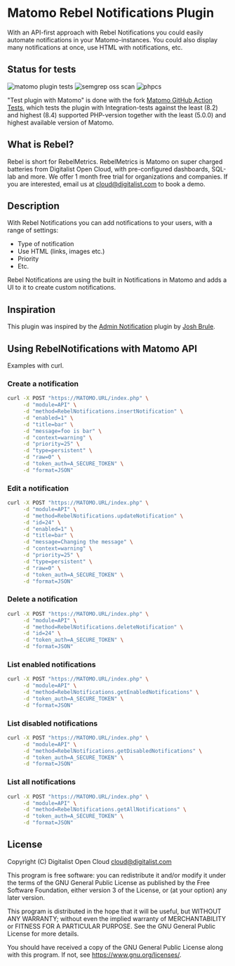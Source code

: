 # Matomo Rebel Notifications Plugin

With an API-first approach with Rebel Notifications you could easily automate notifications in your Matomo-instances. You could also display many notifications at once, use HTML with notifications, etc.

## Status for tests

![matomo plugin tests](https://github.com/Digitalist-Open-Cloud/Matomo-Plugin-RebelNotifications/actions/workflows/matomo.yaml/badge.svg) ![semgrep oss scan](https://github.com/Digitalist-Open-Cloud/Matomo-Plugin-RebelNotifications/actions/workflows/semgrep.yaml/badge.svg) ![phpcs](https://github.com/Digitalist-Open-Cloud/Matomo-Plugin-RebelNotifications/actions/workflows/phpcs.yaml/badge.svg)

"Test plugin with Matomo" is done with the fork [Matomo GitHub Action Tests](https://github.com/Digitalist-Open-Cloud/Matomo-github-action-tests), which tests the plugin with Integration-tests against the least (8.2) and highest (8.4) supported PHP-version together with the least (5.0.0) and highest available version of Matomo.

## What is Rebel?

Rebel is short for RebelMetrics. RebelMetrics is Matomo on super charged batteries from Digitalist Open Cloud, with pre-configured dashboards, SQL-lab and more. We offer 1 month free trial for organizations and companies. If you are interested, email us at <cloud@digitalist.com> to book a demo.

## Description

With Rebel Notifications you can add notifications to your users, with a range of settings:

- Type of notification
- Use HTML (links, images etc.)
- Priority
- Etc.

Rebel Notifications are using the built in Notifications in Matomo and adds a UI to it to create custom notifications.

## Inspiration

This plugin was inspired by the [Admin Notification](https://plugins.matomo.org/AdminNotification) plugin by [Josh Brule](https://github.com/jbrule).

## Using RebelNotifications with Matomo API

Examples with curl.

### Create a notification

```sh
curl -X POST "https://MATOMO.URL/index.php" \
     -d "module=API" \
     -d "method=RebelNotifications.insertNotification" \
     -d "enabled=1" \
     -d "title=bar" \
     -d "message=foo is bar" \
     -d "context=warning" \
     -d "priority=25" \
     -d "type=persistent" \
     -d "raw=0" \
     -d "token_auth=A_SECURE_TOKEN" \
     -d "format=JSON"
```

### Edit a notification

```sh
curl -X POST "https://MATOMO.URL/index.php" \
     -d "module=API" \
     -d "method=RebelNotifications.updateNotification" \
     -d "id=24" \
     -d "enabled=1" \
     -d "title=bar" \
     -d "message=Changing the message" \
     -d "context=warning" \
     -d "priority=25" \
     -d "type=persistent" \
     -d "raw=0" \
     -d "token_auth=A_SECURE_TOKEN" \
     -d "format=JSON"
```

### Delete a notification

```sh
curl -X POST "https://MATOMO.URL/index.php" \
     -d "module=API" \
     -d "method=RebelNotifications.deleteNotification" \
     -d "id=24" \
     -d "token_auth=A_SECURE_TOKEN" \
     -d "format=JSON"
```

### List enabled notifications

```sh
curl -X POST "https://MATOMO.URL/index.php" \
     -d "module=API" \
     -d "method=RebelNotifications.getEnabledNotifications" \
     -d "token_auth=A_SECURE_TOKEN" \
     -d "format=JSON"
```

### List disabled notifications

```sh
curl -X POST "https://MATOMO.URL/index.php" \
     -d "module=API" \
     -d "method=RebelNotifications.getDisabledNotifications" \
     -d "token_auth=A_SECURE_TOKEN" \
     -d "format=JSON"
```

### List all notifications

```sh
curl -X POST "https://MATOMO.URL/index.php" \
     -d "module=API" \
     -d "method=RebelNotifications.getAllNotifications" \
     -d "token_auth=A_SECURE_TOKEN" \
     -d "format=JSON"
```

## License

Copyright (C) Digitalist Open Cloud <cloud@digitalist.com>

This program is free software: you can redistribute it and/or modify it under the terms of the GNU General Public License as published by the Free Software Foundation, either version 3 of the License, or (at your option) any later version.

This program is distributed in the hope that it will be useful, but WITHOUT ANY WARRANTY; without even the implied warranty of MERCHANTABILITY or FITNESS FOR A PARTICULAR PURPOSE.  See the GNU General Public License for more details.

You should have received a copy of the GNU General Public License along with this program.  If not, see <https://www.gnu.org/licenses/>.
